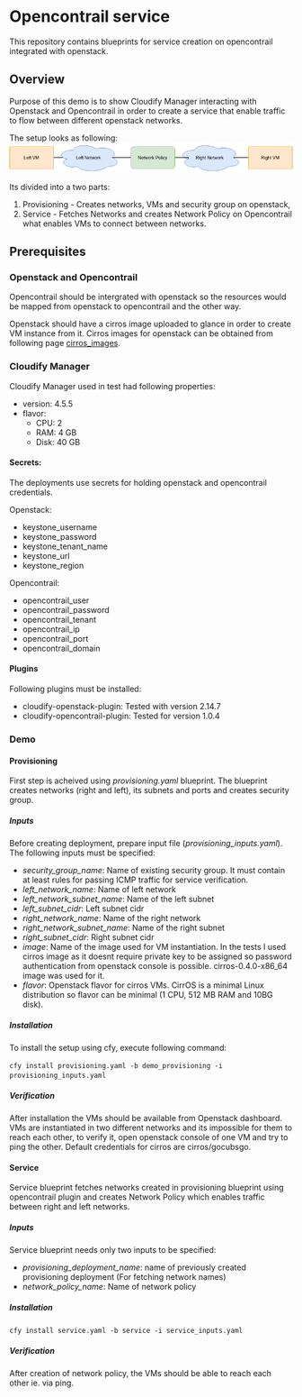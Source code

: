# Opencontrail service
This repository contains blueprints for service creation on opencontrail integrated with openstack. 

## Overview
Purpose of this demo is to show Cloudify Manager interacting with Openstack and Opencontrail 
in order to create a service that enable traffic to flow between different openstack networks. 

The setup looks as following:\
![setup](opencontrail%20demo.png)

Its divided into a two parts:
1. Provisioning - Creates networks, VMs and security group on openstack,
2. Service - Fetches Networks and creates Network Policy on Opencontrail what enables VMs to connect between networks.

## Prerequisites

### Openstack and Opencontrail
Opencontrail should be intergrated with openstack so the resources would be mapped from openstack to opencontrail 
and the other way. 

Openstack should have a cirros image uploaded to glance in order to create VM instance from it. 
Cirros images for openstack can be obtained from following page [cirros_images](http://download.cirros-cloud.net/).

### Cloudify Manager
Cloudify Manager used in test had following properties:
- version:  4.5.5
- flavor:
    - CPU: 2
    - RAM: 4 GB
    - Disk: 40 GB
    
#### Secrets:
The deployments use secrets for holding openstack and opencontrail credentials.

Openstack:
- keystone_username
- keystone_password
- keystone_tenant_name
- keystone_url
- keystone_region

Opencontrail:
- opencontrail_user
- opencontrail_password
- opencontrail_tenant
- opencontrail_ip
- opencontrail_port
- opencontrail_domain

#### Plugins
Following plugins must be installed:
- cloudify-openstack-plugin: Tested with version 2.14.7
- cloudify-opencontrail-plugin: Tested for version 1.0.4


### Demo

#### Provisioning
First step is acheived using *provisioning.yaml* blueprint.
The blueprint creates networks (right and left), its subnets and ports and creates security group.

##### Inputs
Before creating deployment, prepare input file (*provisioning_inputs.yaml*). The following inputs must be specified:
- *security_group_name*: Name of existing security group. It must contain at least rules for passing ICMP traffic for service verification.
- *left_network_name*: Name of left network
- *left_network_subnet_name*: Name of the left subnet
- *left_subnet_cidr*: Left subnet cidr
- *right_network_name*: Name of the right network
- *right_network_subnet_name*: Name of the right subnet
- *right_subnet_cidr*: Right subnet cidr
- *image*: Name of the image used for VM instantiation. 
In the tests I used cirros image as it doesnt require private key to be assigned so password authentication from openstack console is possible.
cirros-0.4.0-x86_64 image was used for it.
- *flavor*: Openstack flavor for cirros VMs. 
CirrOS is a minimal Linux distribution so flavor can be minimal (1 CPU, 512 MB RAM and 10BG disk).

##### Installation
To install the setup using cfy, execute following command:

``cfy install provisioning.yaml -b demo_provisioning -i provisioning_inputs.yaml``

##### Verification

After installation the VMs should be available from Openstack dashboard. 
VMs are instantiated in two different networks and its impossible for them to reach each other, to verify it, open openstack console of one VM and try to ping the other.
Default credentials for cirros are cirros/gocubsgo.

#### Service
Service blueprint fetches networks created in provisioning blueprint using opencontrail plugin and creates Network Policy which enables traffic between right and left networks.

##### Inputs
Service blueprint needs only two inputs to be specified:
- *provisioning_deployment_name*: name of previously created provisioning deployment (For fetching network names)
- *network_policy_name*: Name of network policy

##### Installation  
``cfy install service.yaml -b service -i service_inputs.yaml``

##### Verification

After creation of network policy, the VMs should be able to reach each other ie. via ping.

